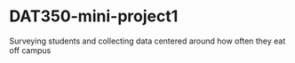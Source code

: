 # DAT350-mini-project1
Surveying students and collecting data centered around how often they eat off campus

